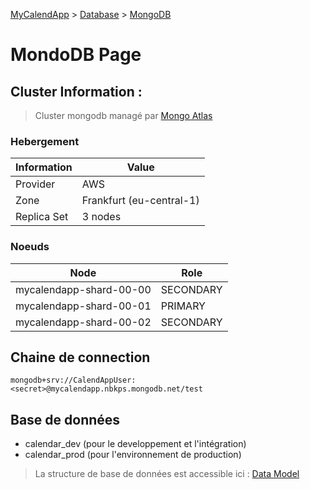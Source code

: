 [MyCalendApp](../README.md) > [Database](./database.md) > [MongoDB](./mongodb.md)

# MondoDB Page

## Cluster Information : 

> Cluster mongodb managé par [Mongo Atlas](https://www.mongodb.com/cloud/atlas)

### Hebergement

| Information | Value |  
|---|---|
| Provider  | AWS  |
| Zone | Frankfurt (eu-central-1)  |
| Replica Set | 3 nodes |

### Noeuds

| Node | Role |  
|---|---|
| mycalendapp-shard-00-00 | SECONDARY  |
| mycalendapp-shard-00-01 | PRIMARY  |
| mycalendapp-shard-00-02 | SECONDARY |

## Chaine de connection

`mongodb+srv://CalendAppUser:<secret>@mycalendapp.nbkps.mongodb.net/test`

## Base de données

- calendar_dev (pour le developpement et l'intégration)
- calendar_prod (pour l'environnement de production)

> La structure de base de données est accessible ici : [Data Model](./model.md)

